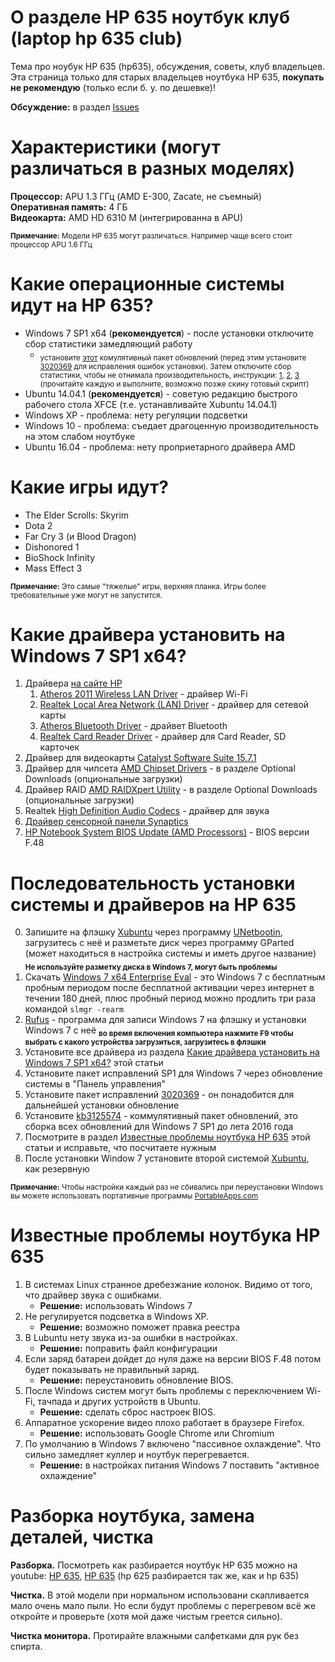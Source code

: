 # О разделе HP 635 ноутбук клуб (laptop hp 635 club)

Тема про ноубук HP 635 (hp635), обсуждения, советы, клуб владельцев.  
Эта страница только для старых владельцев ноутбука HP 635, **покупать не рекомендую** (только если б. у. по дешевке)!

**Обсуждение:** в раздел [Issues](https://github.com/hp635/readme/issues)

# Характеристики (могут различаться в разных моделях)

**Процессор:** APU 1.3 ГГц (AMD E-300, Zacate, не съемный)  
**Оперативная память:** 4 ГБ  
**Видеокарта:** AMD HD 6310 M (интегрированна в APU)

<sub>**Примечание:** Модели HP 635 могут различаться. Например чаще всего стоит процессор APU 1.6 ГГц</sub>

# Какие операционные системы идут на HP 635?

* Windows 7 SP1 x64 (**рекомендуется**) - после установки отключите сбор статистики замедляющий работу
	* <sub>установите [этот](http://download.windowsupdate.com/d/msdownload/update/software/updt/2016/05/windows6.1-kb3125574-v4-x64_2dafb1d203c8964239af3048b5dd4b1264cd93b9.msu) комулятивный пакет обновлений (перед этим установите [3020369](https://support.microsoft.com/en-us/kb/3020369) для исправления ошибок установки). Затем отключите сбор статистики, чтобы не отнимала производительность, инструкции: [1](http://www.overclock.net/t/1587577/windows-7-updates-list-descriptions-windows-7-8-telemetry-preparation), [2](http://techne.alaya.net/?p=12499), [3](http://www.dslreports.com/forum/r30348398-WIN7-Win-7-updates-to-avoid-or-be-careful-with) (прочитайте каждую и выполните, возможно позже скину готовый скрипт)</sub>  
* Ubuntu 14.04.1 (**рекомендуется**) - советую редакцию быстрого рабочего стола XFCE (т.е. устанавливайте Xubuntu 14.04.1)  
* Windows XP - проблема: нету регуляции подсветки  
* Windows 10 - проблема: съедает драгоценную производительность на этом слабом ноутбуке  
* Ubuntu 16.04 - проблема: нету проприетарного драйвера AMD

# Какие игры идут?

* The Elder Scrolls: Skyrim
* Dota 2
* Far Cry 3 (и Blood Dragon)
* Dishonored 1
* BioShock Infinity
* Mass Effect 3

<sub>**Примечание:** Это самые "тяжелые" игры, верхняя планка. Игры более требовательные уже могут не запустится.</sub>

# Какие драйвера установить на Windows 7 SP1 x64?

1. Драйвера [на сайте HP](http://h20566.www2.hp.com/hpsc/swd/public/readIndex?sp4ts.oid=5086720&swLangOid=8&swEnvOid=4061)
	1. [Atheros 2011 Wireless LAN Driver](http://h20566.www2.hp.com/hpsc/swd/public/readIndex?sp4ts.oid=5086720&swLangOid=8&swEnvOid=4061) - драйвер Wi-Fi
	2. [Realtek Local Area Network (LAN) Driver](http://h20566.www2.hp.com/hpsc/swd/public/readIndex?sp4ts.oid=5086720&swLangOid=8&swEnvOid=4061) - драйвер для сетевой карты
	3. [Atheros Bluetooth Driver](http://h20566.www2.hp.com/hpsc/swd/public/readIndex?sp4ts.oid=5086720&swLangOid=8&swEnvOid=4061) - драйвет Bluetooth
	4. [Realtek Card Reader Driver](http://h20566.www2.hp.com/hpsc/swd/public/readIndex?sp4ts.oid=5086720&swLangOid=8&swEnvOid=4061) - драйвер для Card Reader, SD карточек
2. Драйвер для видеокарты [Catalyst Software Suite 15.7.1](http://support.amd.com/ru-ru/download/desktop/previous/detail?os=Windows%207%20-%2064&rev=15.7.1)
3. Драйвер для чипсета [AMD Chipset Drivers](http://support.amd.com/ru-ru/download/desktop/previous/detail?os=Windows%207%20-%2064&rev=15.7.1) - в разделе Optional Downloads (опциональные загрузки)
4. Драйвер RAID [AMD RAIDXpert Utility](http://support.amd.com/ru-ru/download/desktop/previous/detail?os=Windows%207%20-%2064&rev=15.7.1) - в разделе Optional Downloads (опциональные загрузки)
5. Realtek [High Definition Audio Codecs](http://www.realtek.com.tw/downloads/) - драйвер для звука
6. [Драйвер сенсорной панели Synaptics](http://www.synaptics.com/resources)
7. [HP Notebook System BIOS Update (AMD Processors)](http://h20566.www2.hp.com/hpsc/swd/public/readIndex?sp4ts.oid=5086720&swLangOid=8&swEnvOid=4061) - BIOS версии F.48

# Последовательность установки системы и драйверов на HP 635

0. Запишите на флэшку [Xubuntu](http://xubuntu.org/getxubuntu/) через программу [UNetbootin](https://unetbootin.github.io/), загрузитесь с неё и разметьте диск через программу GParted (может находиться в настройка системы и иметь другое название) <sub>**Не используйте разметку диска в Windows 7, могут быть проблемы**</sub>
1. Скачать [Windows 7 x64 Enterprise Eval](http://care.dlservice.microsoft.com/dl/download/evalx/win7/x64/EN/7600.16385.090713-1255_x64fre_enterprise_en-us_EVAL_Eval_Enterprise-GRMCENXEVAL_EN_DVD.iso) - это Windows 7 с бесплатным пробным периодом после бесплатной активации через интернет в течении 180 дней, плюс пробный период можно продлить три раза командой ```slmgr -rearm```
2. [Rufus](https://rufus.akeo.ie/) - программа для записи Windows 7 на флэшку и установки Windows 7 с неё <sub>**во время включения компьютера нажмите F9 чтобы выбрать с какого устройства загрузиться, загрузитесь в флэшки**</sub>
3. Установите все драйвера из раздела [Какие драйвера установить на Windows 7 SP1 x64?](https://github.com/hp635/HP-635#%D0%9A%D0%B0%D0%BA%D0%B8%D0%B5-%D0%B4%D1%80%D0%B0%D0%B9%D0%B2%D0%B5%D1%80%D0%B0-%D1%83%D1%81%D1%82%D0%B0%D0%BD%D0%BE%D0%B2%D0%B8%D1%82%D1%8C-%D0%BD%D0%B0-windows-7-sp1-x64) этой статьи
4. Установите пакет исправлений SP1 для Windows 7 через обновление системы в "Панель управления"
5. Установите пакет исправлений [3020369](https://support.microsoft.com/en-us/kb/3020369) - он понадобится для дальнейшей установки обновление
6. Установите [kb3125574](http://download.windowsupdate.com/d/msdownload/update/software/updt/2016/05/windows6.1-kb3125574-v4-x64_2dafb1d203c8964239af3048b5dd4b1264cd93b9.msu) - коммулятивный пакет обновлений, это сборка всех обновлений для Windows 7 SP1 до лета 2016 года
7. Посмотрите в раздел [Известные проблемы ноутбука HP 635](https://github.com/hp635/HP-635#%D0%98%D0%B7%D0%B2%D0%B5%D1%81%D1%82%D0%BD%D1%8B%D0%B5-%D0%BF%D1%80%D0%BE%D0%B1%D0%BB%D0%B5%D0%BC%D1%8B-%D0%BD%D0%BE%D1%83%D1%82%D0%B1%D1%83%D0%BA%D0%B0-hp-635) этой статьи и исправьте, что посчитаете нужным
8. После установки Window 7 установите второй системой [Xubuntu](http://xubuntu.org/getxubuntu/), как резервную

<sub>**Примечание:** Чтобы настройки каждый раз не сбивались при переустановки Windows вы можете использовать портативные программы [PortableApps.com](http://portableapps.com/download)</sub>

# Известные проблемы ноутбука HP 635

1. В системах Linux странное дребезжание колонок. Видимо от того, что драйвер звука с ошибками.
	* **Решение:** использовать Windows 7
2. Не регулируется подсветка в Windows XP.
	* **Решение:** возможно поможет правка реестра
3. В Lubuntu нету звука из-за ошибки в настройках.
	* **Решение:** поправить файл конфигурации
4. Если заряд батареи дойдет до нуля даже на версии BIOS F.48 потом будет показывать не правильный заряд.
	* **Решение:** переустановить обновление BIOS.
5. После Windows систем могут быть проблемы с переключением Wi-Fi, тачпада и других устройств в Ubuntu.
	* **Решение:** сделать сброс настроек BIOS.
6. Аппаратное ускорение видео плохо работает в браузере Firefox.
	* **Решение:** использовать Google Chrome или Chromium
7. По умолчанию в Windows 7 включено "пассивное охлаждение". Что сильно замедляет куллер и ноутбук перегревается.
	* **Решение:** в настройках питания Windows 7 поставить "активное охлаждение"

# Разборка ноутбука, замена деталей, чистка

**Разборка.** Посмотреть как разбирается ноутбук HP 635 можно на youtube: [HP 635](https://www.youtube.com/results?search_query=hp+635), [HP 635](https://www.youtube.com/results?search_query=hp+625) (hp 625 разбирается так же, как и hp 635)

**Чистка.** В этой модели при нормальном использовани скапливается мало очень мало пыли. Но если будут проблемы с перегревом всё же откройте и проверьте (хотя мой даже чистым греется сильно).

**Чистка монитора.** Протирайте влажными салфетками для рук без спирта.
